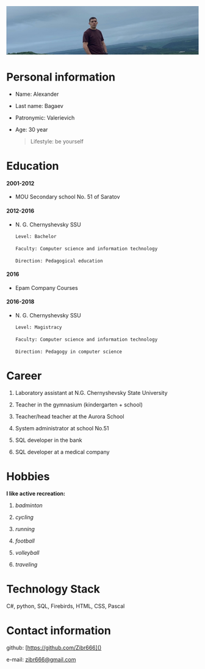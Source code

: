   ![alt text](my_photo.jpg) 
 
# Personal information
* Name: Alexander 
* Last name: Bagaev 
* Patronymic: Valerievich
* Age: 30 year

    <blockquote> Lifestyle: be yourself 


# Education
#### 2001-2012
 * MOU Secondary school No. 51 of Saratov

#### 2012-2016
 * N. G. Chernyshevsky SSU

       Level: Bachelor 

       Faculty: Computer science and information technology

       Direction: Pedagogical education

#### 2016
+ Epam Company Courses

#### 2016-2018
* N. G. Chernyshevsky SSU

      Level: Magistracy 

      Faculty: Computer science and information technology

      Direction: Pedagogy in computer science

# Career
1. Laboratory assistant at N.G. Chernyshevsky State University

2. Teacher in the gymnasium (kindergarten + school)

3. Teacher/head teacher at the Aurora School

4. System administrator at school No.51

5. SQL developer in the bank

6. SQL developer at a medical company

# Hobbies
**I like active recreation:** 

 1. _badminton_

 2. _cycling_

 3. _running_

 4. _football_

 5. _volleyball_

 6. _traveling_

# Technology Stack
 С#, python, SQL, Firebirds, HTML, CSS, Pascal

# Contact information

github:  [https://github.com/Zibr666]()

e-mail: zibr666@gmail.com



